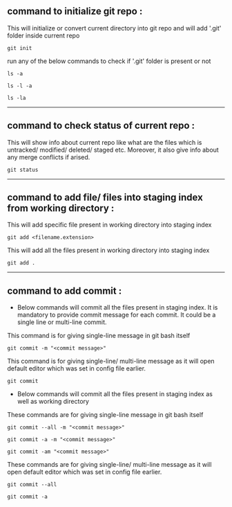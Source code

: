 ## command to initialize git repo :

This will initialize or convert current directory into git repo and will add '.git' folder inside current repo

```
git init
```

run any of the below commands to check if '.git' folder is present or not

```
ls -a
```
```
ls -l -a
```
```
ls -la
```

__________________________________________________________________________________________________________________________________________


## command to check status of current repo :

This will show info about current repo like what are the files which is untracked/ modified/ deleted/ staged etc.
Moreover, it also give info about any merge conflicts if arised.

```
git status
```

__________________________________________________________________________________________________________________________________________


## command to add file/ files into staging index from working directory : 

This will add specific file present in working directory into staging index

```
git add <filename.extension>
```

This will add all the files present in working directory into staging index

```
git add .
```

__________________________________________________________________________________________________________________________________________


## command to add commit : 

- Below commands will commit all the files present in staging index. It is mandatory to provide commit message for each commit.
It could be a single line or multi-line commit.

This command is for giving single-line message in git bash itself

```
git commit -m "<commit message>"
```

This command is for giving single-line/ multi-line message as it will open default editor which was set in config file earlier.

```
git commit
```

- Below commands will commit all the files present in staging index as well as working directory

These commands are for giving single-line message in git bash itself

```
git commit --all -m "<commit message>"
```
```
git commit -a -m "<commit message>"
```
```
git commit -am "<commit message>"
```

These commands are for giving single-line/ multi-line message as it will open default editor which was set in config file earlier.

```
git commit --all
```
```
git commit -a
```
